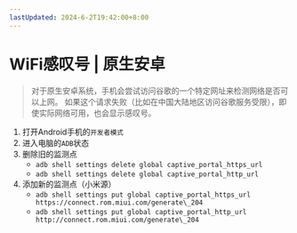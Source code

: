 ```yaml
---
lastUpdated: 2024-6-2T19:42:00+8:00
---
```


# WiFi感叹号 | 原生安卓

> 对于原生安卓系统，手机会尝试访问谷歌的一个特定网址来检测网络是否可以上网。
> 如果这个请求失败（比如在中国大陆地区访问谷歌服务受限），即使实际网络可用，也会显示感叹号。

1. 打开Android手机的```开发者模式```
2. 进入电脑的```ADB```状态
3. 删除旧的监测点
	- ```adb shell settings delete global captive_portal_https_url```
	- ```adb shell settings delete global captive_portal_http_url```
4. 添加新的监测点（小米源）
	- ```adb shell settings put global captive_portal_https_url https://connect.rom.miui.com/generate\_204```
	- ```adb shell settings put global captive_portal_http_url http://connect.rom.miui.com/generate\_204```

